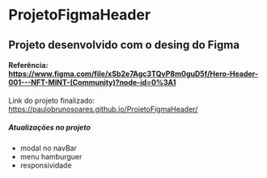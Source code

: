 # ProjetoFigmaHeader

## Projeto desenvolvido com o desing do Figma

#### Referência: https://www.figma.com/file/xSb2e7Agc3TQvP8m0guD5f/Hero-Header-001---NFT-MINT-(Community)?node-id=0%3A1

Link do projeto  finalizado: https://paulobrunosoares.github.io/ProjetoFigmaHeader/

##### Atualizações no projeto
* modal no navBar
* menu hamburguer
* responsividade

